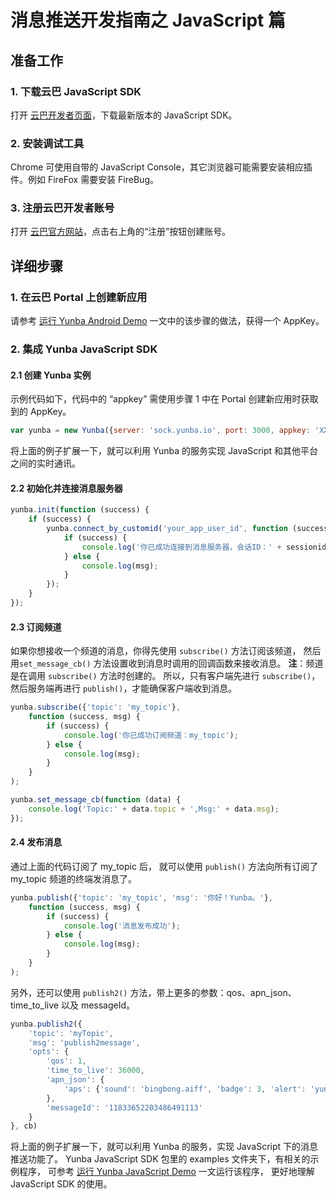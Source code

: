 # 消息推送开发指南之 JavaScript 篇

## 准备工作

### 1. 下载云巴 JavaScript SDK
打开 [云巴开发者页面](http://yunba.io/developers "云巴开发者页面")，下载最新版本的 JavaScript SDK。

### 2. 安装调试工具
Chrome 可使用自带的 JavaScript Console，其它浏览器可能需要安装相应插件。例如 FireFox 需要安装 FireBug。

### 3. 注册云巴开发者账号
打开 [云巴官方网站](http://yunba.io "云巴官方网站")，点击右上角的“注册”按钮创建账号。  

## 详细步骤

### 1. 在云巴 Portal 上创建新应用
请参考 [运行 Yunba Android Demo](https://github.com/yunba/docs/blob/master/quickstart/demo/Demo_Android.md) 
一文中的该步骤的做法，获得一个 AppKey。

### 2. 集成 Yunba JavaScript SDK

#### 2.1 创建 Yunba 实例

示例代码如下，代码中的 “appkey” 需使用步骤 1 中在 Portal 创建新应用时获取到的 AppKey。
```javascript
var yunba = new Yunba({server: 'sock.yunba.io', port: 3000, appkey: 'XXXXXXXXXXXXXXXXXXXXXXXX'});
```

将上面的例子扩展一下，就可以利用 Yunba 的服务实现 JavaScript 和其他平台之间的实时通讯。


#### 2.2 初始化并连接消息服务器

```javascript
yunba.init(function (success) {
	if (success) {
		yunba.connect_by_customid('your_app_user_id', function (success, msg, sessionid) {
			if (success) {
				console.log('你已成功连接到消息服务器，会话ID：' + sessionid);
			} else {
				console.log(msg);
			}
        });
	}
});
```

#### 2.3 订阅频道

如果你想接收一个频道的消息，你得先使用 `subscribe()` 方法订阅该频道，
然后用`set_message_cb()` 方法设置收到消息时调用的回调函数来接收消息。
**注**：频道是在调用 `subscribe()` 方法时创建的。
所以，只有客户端先进行 `subscribe()`，然后服务端再进行 `publish()`，才能确保客户端收到消息。

```javascript
yunba.subscribe({'topic': 'my_topic'}, 
	function (success, msg) {
		if (success) {
			console.log('你已成功订阅频道：my_topic');
		} else {
    	    console.log(msg);
		}
	}
);

yunba.set_message_cb(function (data) {
    console.log('Topic:' + data.topic + ',Msg:' + data.msg);
});
```

#### 2.4 发布消息

通过上面的代码订阅了 my_topic 后，
就可以使用 `publish()` 方法向所有订阅了 my_topic 频道的终端发消息了。

```javascript
yunba.publish({'topic': 'my_topic', 'msg': '你好！Yunba。'},
	function (success, msg) {
		if (success) {
			console.log('消息发布成功');
		} else {
			console.log(msg);
		}
	}
);
```

另外，还可以使用 `publish2()` 方法，带上更多的参数：qos、apn_json、time_to_live 以及 messageId。
```javascript
yunba.publish2({
    'topic': 'myTopic',
    'msg': 'publish2message',
    'opts': {
        'qos': 1,
        'time_to_live': 36000,
        'apn_json': {
            'aps': {'sound': 'bingbong.aiff', 'badge': 3, 'alert': 'yunba'}
        },
        'messageId': '11833652203486491113'
    }
}, cb)
```

将上面的例子扩展一下，就可以利用 Yunba 的服务，实现 JavaScript 下的消息推送功能了。
Yunba JavaScript SDK 包里的 examples 文件夹下，有相关的示例程序，
可参考 [运行 Yunba JavaScript Demo](https://github.com/yunba/docs/blob/master/quickstart/demo/Demo_JavaScript.md "运行 Yunba JavaScript Demo") 一文运行该程序，
更好地理解 JavaScript SDK 的使用。
